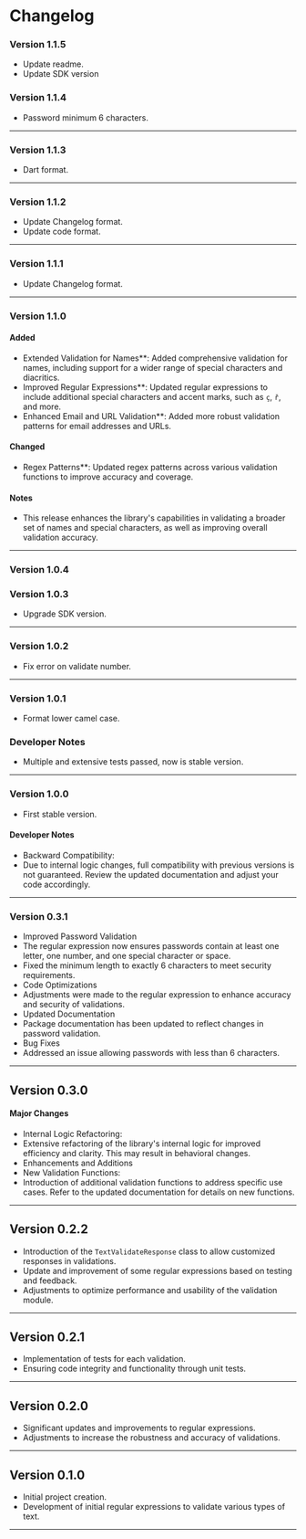 # Changelog

### Version 1.1.5
- Update readme.
- Update SDK version

### Version 1.1.4
- Password minimum 6 characters.
---
### Version 1.1.3
- Dart format.
---
### Version 1.1.2
- Update Changelog format.
- Update code format.
---
### Version 1.1.1
- Update Changelog format.
---
### Version 1.1.0
#### Added
- Extended Validation for Names**: Added comprehensive validation for names, including support for a wider range of special characters and diacritics.
- Improved Regular Expressions**: Updated regular expressions to include additional special characters and accent marks, such as `ç`, `ř`, and more.
- Enhanced Email and URL Validation**: Added more robust validation patterns for email addresses and URLs.
#### Changed
- Regex Patterns**: Updated regex patterns across various validation functions to improve accuracy and coverage.
#### Notes
- This release enhances the library's capabilities in validating a broader set of names and special characters, as well as improving overall validation accuracy.
---
### Version 1.0.4
### Version 1.0.3
- Upgrade SDK version.
---
### Version 1.0.2
- Fix error on validate number.
---
### Version 1.0.1
- Format lower camel case.
### Developer Notes
- Multiple and extensive tests passed, now is stable version.
---
### Version 1.0.0
- First stable version.
#### Developer Notes
- Backward Compatibility:
- Due to internal logic changes, full compatibility with previous versions is not guaranteed. Review the updated documentation and adjust your code accordingly.
---
### Version 0.3.1
- Improved Password Validation
- The regular expression now ensures passwords contain at least one letter, one number, and one special character or space.
- Fixed the minimum length to exactly 6 characters to meet security requirements. 
- Code Optimizations
- Adjustments were made to the regular expression to enhance accuracy and security of validations.
- Updated Documentation
- Package documentation has been updated to reflect changes in password validation.
- Bug Fixes
- Addressed an issue allowing passwords with less than 6 characters.
---
## Version 0.3.0
#### Major Changes
- Internal Logic Refactoring:
- Extensive refactoring of the library's internal logic for improved efficiency and clarity. This may result in behavioral changes.
- Enhancements and Additions
- New Validation Functions:
- Introduction of additional validation functions to address specific use cases. Refer to the updated documentation for details on new functions.
---
## Version 0.2.2
- Introduction of the `TextValidateResponse` class to allow customized responses in validations.
- Update and improvement of some regular expressions based on testing and feedback.
- Adjustments to optimize performance and usability of the validation module.
---
## Version 0.2.1
- Implementation of tests for each validation.
- Ensuring code integrity and functionality through unit tests.
---
## Version 0.2.0
- Significant updates and improvements to regular expressions.
- Adjustments to increase the robustness and accuracy of validations.
---
## Version 0.1.0
- Initial project creation.
- Development of initial regular expressions to validate various types of text.
---